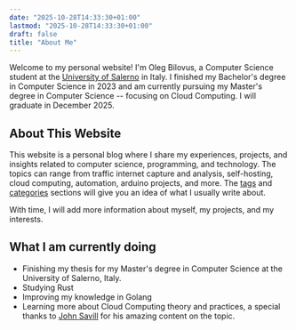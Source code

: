 ```yaml
---
date: "2025-10-28T14:33:30+01:00"
lastmod: "2025-10-28T14:33:30+01:00"
draft: false
title: "About Me"
---
```


Welcome to my personal website! I'm Oleg Bilovus, a Computer Science student at the [University of Salerno](https://www.unisa.it/) in Italy. I finished my Bachelor's degree in Computer Science in 2023 and am currently pursuing my Master's degree in Computer Science -- focusing on Cloud Computing. I will graduate in December 2025.

## About This Website

This website is a personal blog where I share my experiences, projects, and insights related to computer science, programming, and technology.
The topics can range from traffic internet capture and analysis, self-hosting, cloud computing, automation, arduino projects, and more. The [tags](/tags) and [categories](/categories) sections will give you an idea of what I usually write about.

With time, I will add more information about myself, my projects, and my interests.

## What I am currently doing

- Finishing my thesis for my Master's degree in Computer Science at the University of Salerno, Italy.
- Studying Rust
- Improving my knowledge in Golang
- Learning more about Cloud Computing theory and practices, a special thanks to [John Savill](https://www.youtube.com/channel/UCpIn7ox7j7bH_OFj7tYouOQ) for his amazing content on the topic.
